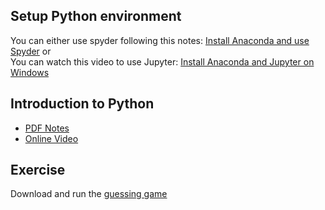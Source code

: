## Setup Python environment
You can either use spyder following this notes: [Install Anaconda and use Spyder]() or  
You can watch this video to use Jupyter: [Install Anaconda and Jupyter on Windows](https://www.youtube.com/watch?v=uOwCiZKj2rg)


## Introduction to Python
+ [PDF Notes](https://github.com/mqhe/learning-materials/blob/main/python/intro/01-python_intro.pdf)
+ [Online Video](https://personalpages.manchester.ac.uk/staff/stefan.guettel/py/01-video.php)

## Exercise
Download and run the [guessing game](https://github.com/mqhe/learning-materials/blob/main/python/intro/01-guessing-game.py)
